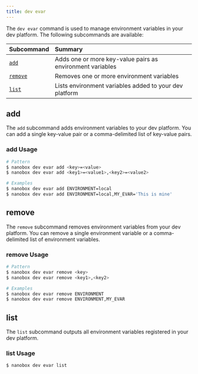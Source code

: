 ```yaml
---
title: dev evar
---
```


The `dev evar` command is used to manage environment variables in your dev platform. The following subcommands are available:

| Subcommand          | Summary                                                   |
|:--------------------|:----------------------------------------------------------|
| [`add`](#add)       | Adds one or more key-value pairs as environment variables |
| [`remove`](#remove) | Removes one or more environment variables                 |
| [`list`](#list)     | Lists environment variables added to your dev platform    |

## add
The `add` subcommand adds environment variables to your dev platform. You can add a single key-value pair or a comma-delimited list of key-value pairs.

### add Usage
```bash
# Pattern
$ nanobox dev evar add <key>=<value>
$ nanobox dev evar add <key1>=<value1>,<key2>=<value2>

# Examples
$ nanobox dev evar add ENVIRONMENT=local
$ nanobox dev evar add ENVIRONMENT=local,MY_EVAR='This is mine'
```

## remove
The `remove` subcommand removes environment variables from your dev platform. You can remove a single environment variable or a comma-delimited list of environment variables.

### remove Usage
```bash
# Pattern
$ nanobox dev evar remove <key>
$ nanobox dev evar remove <key1>,<key2>

# Examples
$ nanobox dev evar remove ENVIRONMENT
$ nanobox dev evar remove ENVIRONMENT,MY_EVAR
```

## list
The `list` subcommand outputs all environment variables registered in your dev platform.

### list Usage
```bash
$ nanobox dev evar list
```
